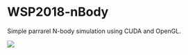 # WSP2018-nBody
Simple parrarel N-body simulation using CUDA and OpenGL.

![](https://i.postimg.cc/25wHwkBy/nbody.gif)
